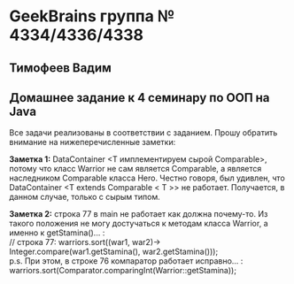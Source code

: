 # GeekBrains группа № 4334/4336/4338 
## Тимофеев Вадим

## Домашнее задание к 4 семинару по ООП на Java

Все задачи реализованы в соответствии с заданием. Прошу обратить внимание на нижеперечисленные заметки:  

**Заметка 1:** DataContainer <T имплементируем сырой Comparable>, потому что класс Warrior не сам является Comparable, а 
является наследником Comparable класса Hero. Честно говоря, был удивлен, что DataContainer <T extends Comparable < T >> 
не работает. Получается, в данном случае, только с сырым типом.  

**Заметка 2:** строка 77 в main не работает как должна почему-то. Из такого положения не могу достучаться к методам 
класса Warrior, а именно к getStamina()...  :  
// строка 77: warriors.sort((war1, war2)-> Integer.compare(war1.getStamina(), war2.getStamina()));  
p.s. При этом, в строке 76 компаратор работает исправно... :  
warriors.sort(Comparator.comparingInt(Warrior::getStamina));  




